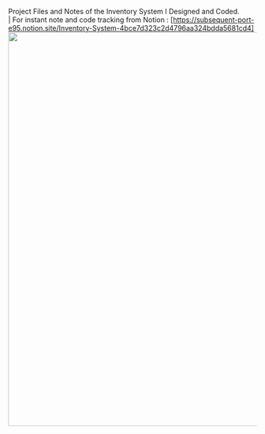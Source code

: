 Project Files and Notes of the Inventory System I Designed and Coded. <br> | For instant note and code tracking from Notion : [https://subsequent-port-e95.notion.site/Inventory-System-4bce7d323c2d4796aa324bdda5681cd4]  
<img src="https://disk.yandex.com.tr/i/CC5hwLAqbj3ggQ)https://disk.yandex.com.tr/i/CC5hwLAqbj3ggQ"  width="1150" height="800">



